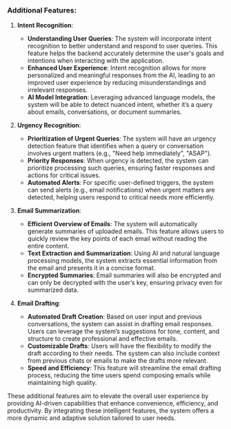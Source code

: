 ### Additional Features:

1. **Intent Recognition**:
   - **Understanding User Queries**: The system will incorporate intent recognition to better understand and respond to user queries. This feature helps the backend accurately determine the user's goals and intentions when interacting with the application.
   - **Enhanced User Experience**: Intent recognition allows for more personalized and meaningful responses from the AI, leading to an improved user experience by reducing misunderstandings and irrelevant responses.
   - **AI Model Integration**: Leveraging advanced language models, the system will be able to detect nuanced intent, whether it’s a query about emails, conversations, or document summaries.

2. **Urgency Recognition**:
   - **Prioritization of Urgent Queries**: The system will have an urgency detection feature that identifies when a query or conversation involves urgent matters (e.g., "Need help immediately", "ASAP").
   - **Priority Responses**: When urgency is detected, the system can prioritize processing such queries, ensuring faster responses and actions for critical issues.
   - **Automated Alerts**: For specific user-defined triggers, the system can send alerts (e.g., email notifications) when urgent matters are detected, helping users respond to critical needs more efficiently.

3. **Email Summarization**:
   - **Efficient Overview of Emails**: The system will automatically generate summaries of uploaded emails. This feature allows users to quickly review the key points of each email without reading the entire content.
   - **Text Extraction and Summarization**: Using AI and natural language processing models, the system extracts essential information from the email and presents it in a concise format.
   - **Encrypted Summaries**: Email summaries will also be encrypted and can only be decrypted with the user’s key, ensuring privacy even for summarized data.

4. **Email Drafting**:
   - **Automated Draft Creation**: Based on user input and previous conversations, the system can assist in drafting email responses. Users can leverage the system’s suggestions for tone, content, and structure to create professional and effective emails.
   - **Customizable Drafts**: Users will have the flexibility to modify the draft according to their needs. The system can also include context from previous chats or emails to make the drafts more relevant.
   - **Speed and Efficiency**: This feature will streamline the email drafting process, reducing the time users spend composing emails while maintaining high quality.

These additional features aim to elevate the overall user experience by providing AI-driven capabilities that enhance convenience, efficiency, and productivity. By integrating these intelligent features, the system offers a more dynamic and adaptive solution tailored to user needs.
